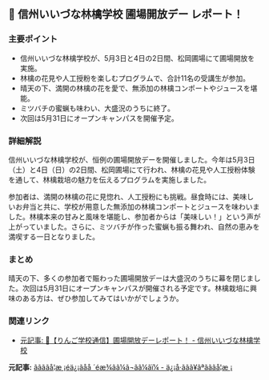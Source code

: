 ## 🍎 信州いいづな林檎学校 圃場開放デー レポート！

### 主要ポイント

* 信州いいづな林檎学校が、5月3日と4日の2日間、松岡圃場にて圃場開放を実施。
* 林檎の花見や人工授粉を楽しむプログラムで、合計11名の受講生が参加。
* 晴天の下、満開の林檎の花を愛で、無添加の林檎コンポートやジュースを堪能。
* ミツバチの蜜蝋も味わい、大盛況のうちに終了。
* 次回は5月31日にオープンキャンパスを開催予定。

### 詳細解説

信州いいづな林檎学校が、恒例の圃場開放デーを開催しました。今年は5月3日（土）と4日（日）の2日間、松岡圃場にて行われ、林檎の花見や人工授粉体験を通して、林檎栽培の魅力を伝えるプログラムを実施しました。

参加者は、満開の林檎の花に見惚れ、人工授粉にも挑戦。昼食時には、美味しいお弁当と共に、学校が用意した無添加の林檎コンポートとジュースを味わいました。林檎本来の甘みと風味を堪能し、参加者からは「美味しい！」という声が上がっていました。さらに、ミツバチが作った蜜蝋も振る舞われ、自然の恵みを満喫する一日となりました。

### まとめ

晴天の下、多くの参加者で賑わった圃場開放デーは大盛況のうちに幕を閉じました。次回は5月31日にオープンキャンパスが開催される予定です。林檎栽培に興味のある方は、ぜひ参加してみてはいかがでしょうか。

### 関連リンク

* [元記事: 🍎【りんご学校通信】圃場開放デーレポート！ - 信州いいづな林檎学校](https://www.iizuna-ringo.jp/news/20240504-2/)


**元記事:** [ããããå­¦æ ¡éä¿¡ãåå ´éæ¾ãã¼ã¬ãã¼ãï¼ - ä¿¡å·ããã¥ãªãããå­¦æ ¡](https://www.town.iizuna.nagano.jp/ringogakkou/news/12028.html)